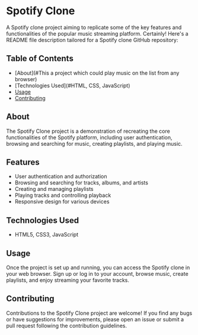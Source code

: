 # Spotify Clone

A Spotify clone project aiming to replicate some of the key features and functionalities of the popular music streaming platform.
Certainly! Here's a README file description tailored for a Spotify clone GitHub repository:

## Table of Contents

- [About](#This a project which could play music on the list from any browser)
- [Technologies Used](#HTML, CSS, JavaScript)
- [Usage](#usage)
- [Contributing](#contributing)

## About

The Spotify Clone project is a demonstration of recreating the core functionalities of the Spotify platform, including user authentication, browsing and searching for music, creating playlists, and playing music.

## Features

- User authentication and authorization
- Browsing and searching for tracks, albums, and artists
- Creating and managing playlists
- Playing tracks and controlling playback
- Responsive design for various devices

## Technologies Used

- HTML5, CSS3, JavaScript

## Usage

Once the project is set up and running, you can access the Spotify clone in your web browser. Sign up or log in to your account, browse music, create playlists, and enjoy streaming your favorite tracks.

## Contributing

Contributions to the Spotify Clone project are welcome! If you find any bugs or have suggestions for improvements, please open an issue or submit a pull request following the contribution guidelines.
